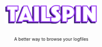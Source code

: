 <p align="center">
  <img src="assets/logo-transparent.png" width="300"/>
</p>

#

<p align="center">
A better way to browse your logfiles
</p>
  
